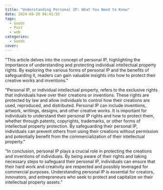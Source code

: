 ```yaml
---
title: "Understanding Personal IP: What You Need to Know"
date: 2024-08-28 06:41:55
tags:
  - Goods
  - Post
  - web
categories:
  - Goods
cover: 
---
```


"This article delves into the concept of personal IP, highlighting the importance of understanding and protecting individual intellectual property rights. By exploring the various forms of personal IP and the benefits of safeguarding it, readers can gain valuable insights into how to protect their creative works and inventions."

"Personal IP, or individual intellectual property, refers to the exclusive rights that individuals have over their creations or inventions. These rights are protected by law and allow individuals to control how their creations are used, reproduced, and distributed. Personal IP can include inventions, artwork, writings, designs, and other creative works. It is important for individuals to understand their personal IP rights and how to protect them, whether through patents, copyrights, trademarks, or other forms of intellectual property protection. By safeguarding their personal IP, individuals can prevent others from using their creations without permission and potentially benefit from the commercialization of their intellectual property."

"In conclusion, personal IP plays a crucial role in protecting the creations and inventions of individuals. By being aware of their rights and taking necessary steps to safeguard their personal IP, individuals can ensure that their hard work and creativity are respected and possibly leveraged for commercial purposes. Understanding personal IP is essential for creators, innovators, and entrepreneurs who seek to protect and capitalize on their intellectual property assets."
